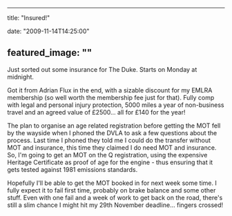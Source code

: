 
---
title: "Insured!"

date: "2009-11-14T14:25:00"

featured_image: ""
---


Just sorted out some insurance for The Duke.  Starts on Monday at midnight. 

Got it from Adrian Flux in the end, with a sizable discount for my EMLRA membership (so well worth the membership fee just for that).  Fully comp with legal and personal injury protection, 5000 miles a year of non-business travel and an agreed value of £2500... all for £140 for the year!

The plan to organise an age related registration before getting the MOT fell by the wayside when I phoned the DVLA to ask a few questions about the process.  Last time I phoned they told me I could do the transfer without MOT and insurance, this time they claimed I do need MOT and insurance.  So, I'm going to get an MOT on the Q registration, using the expensive Heritage Certificate as proof of age for the engine - thus ensuring that it gets tested against 1981 emissions standards.

Hopefully I'll be able to get the MOT booked in for next week some time.  I fully expect it to fail first time, probably on brake balance and some other stuff.  Even with one fail and a week of work to get back on the road, there's still a slim chance I might hit my 29th November deadline... fingers crossed!